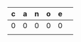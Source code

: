 | c   | a   | n   | o   | e   |     |
| --- | --- | --- | --- | --- | --- |
| 0   | 0   | 0   | 0   | 0   |     |
|     |     |     |     |     |     |
